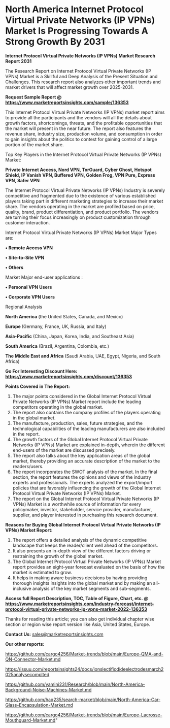 # North America Internet Protocol Virtual Private Networks (IP VPNs) Market Is Progressing Towards A Strong Growth By 2031

<strong>Internet Protocol Virtual Private Networks (IP VPNs) Market Research Report 2031</strong>

The Research Report on Internet Protocol Virtual Private Networks (IP VPNs) Market is a Skillful and Deep Analysis of the Present Situation and Challenges. This research report also analyzes other important trends and market drivers that will affect market growth over 2025-2031.

<strong>Request Sample Report @ <a href=https://www.marketreportsinsights.com/sample/136353>https://www.marketreportsinsights.com/sample/136353</a></strong>

This Internet Protocol Virtual Private Networks (IP VPNs) market report aims to provide all the participants and the vendors will all the details about growth factors, shortcomings, threats, and the profitable opportunities that the market will present in the near future. The report also features the revenue share, industry size, production volume, and consumption in order to gain insights about the politics to contest for gaining control of a large portion of the market share.

Top Key Players in the Internet Protocol Virtual Private Networks (IP VPNs) Market:

<strong>Private Internet Access, Nord VPN, TorGuard, Cyber Ghost, Hotspot Shield, IP Vanish VPN, Buffered VPN, Golden Frog, VPN Pure, Express VPN, Safer VPN</strong>

The Internet Protocol Virtual Private Networks (IP VPNs) Industry is severely competitive and fragmented due to the existence of various established players taking part in different marketing strategies to increase their market share. The vendors operating in the market are profiled based on price, quality, brand, product differentiation, and product portfolio. The vendors are turning their focus increasingly on product customization through customer interaction.

Internet Protocol Virtual Private Networks (IP VPNs) Market Major Types are:

<strong>• Remote Access VPN

• Site-to-Site VPN

• Others</strong>

Market Major end-user applications :

<strong>• Personal VPN Users

• Corporate VPN Users</strong>

Regional Analysis

</u><strong><b>North America</b></strong> (the United States, Canada, and Mexico)

<strong><b>Europe </b></strong>(Germany, France, UK, Russia, and Italy)

<strong><b>Asia-Pacific</b></strong> (China, Japan, Korea, India, and Southeast Asia)

<strong><b>South America</b></strong> (Brazil, Argentina, Colombia, etc.)

<strong><b>The Middle East and Africa</b></strong> (Saudi Arabia, UAE, Egypt, Nigeria, and South Africa)

<strong>Go For Interesting Discount Here: <a href=https://www.marketreportsinsights.com/discount/136353>https://www.marketreportsinsights.com/discount/136353</a></strong>

<strong>Points Covered in The Report:</strong>
<ol>
  <li>The major points considered in the Global Internet Protocol Virtual Private Networks (IP VPNs) Market report include the leading competitors operating in the global market.</li>
  <li>The report also contains the company profiles of the players operating in the global market.</li>
  <li>The manufacture, production, sales, future strategies, and the technological capabilities of the leading manufacturers are also included in the report.</li>
  <li>The growth factors of the Global Internet Protocol Virtual Private Networks (IP VPNs) Market are explained in-depth, wherein the different end-users of the market are discussed precisely.</li>
  <li>The report also talks about the key application areas of the global market, thereby providing an accurate description of the market to the readers/users.</li>
  <li>The report incorporates the SWOT analysis of the market. In the final section, the report features the opinions and views of the industry experts and professionals. The experts analyzed the export/import policies that are favorably influencing the growth of the Global Internet Protocol Virtual Private Networks (IP VPNs) Market.</li>
  <li>The report on the Global Internet Protocol Virtual Private Networks (IP VPNs) Market is a worthwhile source of information for every policymaker, investor, stakeholder, service provider, manufacturer, supplier, and player interested in purchasing this research document.</li>
</ol>
<strong>Reasons for Buying Global Internet Protocol Virtual Private Networks (IP VPNs) Market Report:</strong>

<ol>
  <li>The report offers a detailed analysis of the dynamic competitive landscape that keeps the reader/client well ahead of the competitors.</li>
  <li>It also presents an in-depth view of the different factors driving or restraining the growth of the global market.</li>
  <li>The Global Internet Protocol Virtual Private Networks (IP VPNs) Market report provides an eight-year forecast evaluated on the basis of how the market is estimated to grow.</li>
  <li>It helps in making aware business decisions by having providing thorough insights insights into the global market and by making an all-inclusive analysis of the key market segments and sub-segments.</li>
</ol>
<strong>Access full Report Description, TOC, Table of Figure, Chart, etc. @ <a href=https://www.marketreportsinsights.com/industry-forecast/internet-protocol-virtual-private-networks-ip-vpns-market-2022-136353>https://www.marketreportsinsights.com/industry-forecast/internet-protocol-virtual-private-networks-ip-vpns-market-2022-136353</a></strong>


Thanks for reading this article; you can also get individual chapter wise section or region wise report version like Asia, United States, Europe.

<strong>Contact Us:</strong>
sales@marketreportsinsights.com

<strong>Our other reports:</strong>

<a href=https://github.com/cargo4256/Market-trends/blob/main/Europe-QMA-and-QN-Connector-Market.md>https://github.com/cargo4256/Market-trends/blob/main/Europe-QMA-and-QN-Connector-Market.md</a>

<a href=https://issuu.com/reportsinsights24/docs/ionslectifiodideelectrodesmarch2025analysecomplted>https://issuu.com/reportsinsights24/docs/ionslectifiodideelectrodesmarch2025analysecomplted</a>

<a href=https://github.com/yamini231/Research/blob/main/North-America-Background-Noise-Machines-Market.md>https://github.com/yamini231/Research/blob/main/North-America-Background-Noise-Machines-Market.md</a>

<a href=https://github.com/haq235/search-market/blob/main/North-America-Car-Glass-Encapsulation-Market.md>https://github.com/haq235/search-market/blob/main/North-America-Car-Glass-Encapsulation-Market.md</a>

<a href=https://github.com/cargo4256/Market-trends/blob/main/Europe-Lacrosse-Mouthguard-Market.md>https://github.com/cargo4256/Market-trends/blob/main/Europe-Lacrosse-Mouthguard-Market.md</a>"
